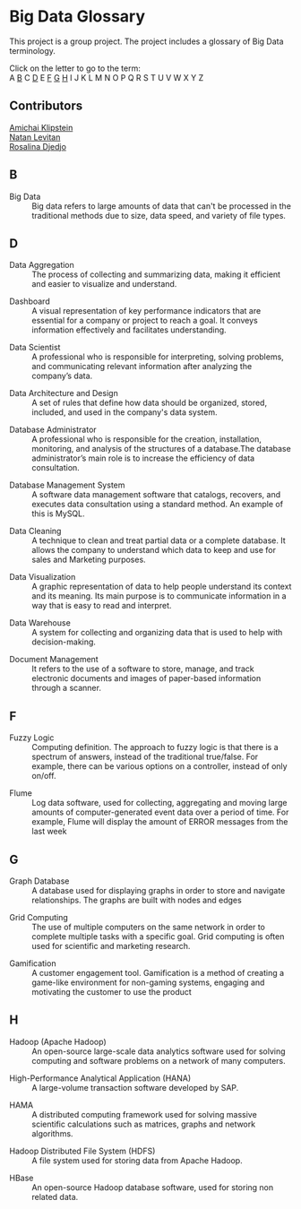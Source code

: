 # Big Data Glossary  
This project is a group project. The project includes a glossary of Big Data terminology.   
  
 
Click on the letter to go to the term:  
A [B](#b) C [D](#d) E [F](#f) [G](#g) [H](#h) I J K L M N O P Q R S T U V W X Y Z
  
## Contributors  
[Amichai Klipstein](https://github.com/Laura-Novich-OBW/student-showcase/tree/main/student-work/2022/Amichai-Klipstein)  
[Natan Levitan](https://github.com/Laura-Novich-OBW/student-showcase/tree/main/student-work/2022/Natan-Levitan)  
[Rosalina Djedjo](https://github.com/Laura-Novich-OBW/student-showcase/tree/main/student-work/2022/Rosalina-Djedjo)   

## B
<dl>
  <dt>Big Data</dt>
  <dd>Big data refers to large amounts of data that can't be processed in the traditional methods due to size, data speed, and variety of file types. </dd>
</dl>

## D
<dl>
  <dt>Data Aggregation</dt>
  <dd>The process of collecting and summarizing data, making it efficient and easier to visualize and understand.</dd>
</dl>

<dl>
   <dt>Dashboard</dt>
  <dd>A visual representation of key performance indicators that are essential for a company or project to reach a goal. It conveys information effectively and facilitates understanding.</dd>
</dl>

<dl>
   <dt>Data Scientist</dt>
   <dd>A professional who is responsible for interpreting, solving problems, and communicating relevant information after analyzing the company’s data.</dd>
</dl>

<dl>
  <dt>Data Architecture and Design</dt>
   <dd>A set of rules that define how data should be organized, stored, included, and used in the company's data system.</dd>
</dl>

<dl>
  <dt>Database Administrator</dt>
  <dd>A professional who is responsible for the creation, installation, monitoring, and analysis of the structures of a database.The database administrator’s main role is to increase the efficiency of data consultation.</dd>
</dl>

<dl>
  <dt>Database Management System</dt>
  <dd>A software data management software that catalogs, recovers, and executes data consultation using a standard method. An example of this is MySQL.</dd>
</dl>

<dl>
  <dt>Data Cleaning</dt>

  <dd>A technique to clean and treat partial data or a complete database. It allows the company to understand which data to keep and use for sales and Marketing purposes.</dd>
</dl>

<dl>
  <dt>Data Visualization</dt>
  <dd>A graphic representation of data to help people understand its context and its meaning. Its main purpose is to communicate information in a way that is easy to read and interpret.</dd>
</dl>

<dl>
  <dt>Data Warehouse</dt>
  <dd>A system for collecting and organizing data that is used to help with decision-making.</dd>
</dl>

<dl>
  <dt>Document Management</dt>
  <dd>It refers to the use of a software to store, manage, and track electronic documents and images of paper-based information through a scanner.</dd>
</dl>

## F  
<dl>
  <dt>Fuzzy Logic</dt>
  <dd>Computing definition. The approach to fuzzy logic is that there is a spectrum of answers, instead of the traditional true/false. For example, there can be various options on a controller, instead of only on/off.</dd>
</dl>
<dl>
  <dt>Flume</dt>
  <dd>Log data software, used for collecting, aggregating and moving large amounts of computer-generated event data over a period of time. For example, Flume will display the amount of ERROR messages from the last week </dd>
</dl>  

## G 
<dl>
  <dt>Graph Database</dt>
  <dd>A database used for displaying graphs in order to store and navigate relationships. The graphs are built with nodes and edges</dd>
</dl>
<dl>
  <dt>Grid Computing</dt>
  <dd>The use of multiple computers on the same network in order to complete multiple tasks with a specific goal. Grid computing is often used for scientific and marketing research.</dd>
</dl>
<dl>
  <dt>Gamification</dt>
  <dd>A customer engagement tool. Gamification is a method of creating a game-like environment for non-gaming systems, engaging and motivating the customer to use the product</dd>
</dl>  

## H  
<dl>
  <dt>Hadoop (Apache Hadoop)</dt>
  <dd>An open-source large-scale data analytics software used for solving computing and software problems on a network of many computers. </dd>
</dl>
<dl>
  <dt>High-Performance Analytical Application (HANA)</dt>
  <dd>A large-volume transaction software developed by SAP.</dd>
</dl>
<dl>
  <dt>HAMA</dt>
  <dd>A distributed computing framework used for solving massive scientific calculations such as matrices, graphs and network algorithms.</dd>
</dl>
<dl>
  <dt>Hadoop Distributed File System (HDFS)</dt>
  <dd>A file system used for storing data from Apache Hadoop.</dd>
</dl>
<dl>
  <dt>HBase</dt>
  <dd>An open-source Hadoop database software, used for storing non related data.</dd>
</dl>


